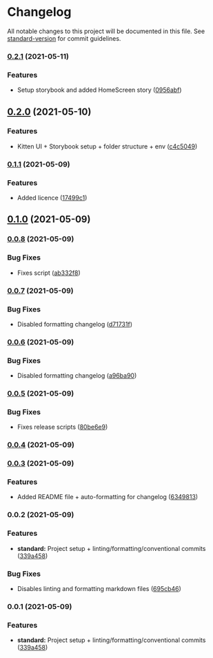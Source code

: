 # Changelog

All notable changes to this project will be documented in this file. See [standard-version](https://github.com/conventional-changelog/standard-version) for commit guidelines.

### [0.2.1](https://github.com/emiketic/emiketic-starter-react-native/compare/v0.2.0...v0.2.1) (2021-05-11)


### Features

* Setup storybook and added HomeScreen story ([0956abf](https://github.com/emiketic/emiketic-starter-react-native/commit/0956abf7b75b32088a4d11b53b2701a6d755237a))

## [0.2.0](https://github.com/emiketic/emiketic-starter-react-native/compare/v0.1.1...v0.2.0) (2021-05-10)


### Features

* Kitten UI + Storybook setup + folder structure + env ([c4c5049](https://github.com/emiketic/emiketic-starter-react-native/commit/c4c5049f1c88aff8db03dc1009b5c357cc39d887))

### [0.1.1](https://github.com/emiketic/emiketic-starter-react-native/compare/v0.1.0...v0.1.1) (2021-05-09)


### Features

* Added licence ([17499c1](https://github.com/emiketic/emiketic-starter-react-native/commit/17499c163f2ca755e9f9cc9da0f104a0b986c4a5))

## [0.1.0](https://github.com/emiketic/emiketic-starter-react-native/compare/v0.0.8...v0.1.0) (2021-05-09)

### [0.0.8](https://github.com/emiketic/emiketic-starter-react-native/compare/v0.0.7...v0.0.8) (2021-05-09)


### Bug Fixes

* Fixes script ([ab332f8](https://github.com/emiketic/emiketic-starter-react-native/commit/ab332f8e4871abb0d0d17fd38a31303dfffd5100))

### [0.0.7](https://github.com/emiketic/emiketic-starter-react-native/compare/v0.0.6...v0.0.7) (2021-05-09)


### Bug Fixes

* Disabled formatting changelog ([d71731f](https://github.com/emiketic/emiketic-starter-react-native/commit/d71731f1b9f4a28e197c2abf1c235329b30bee14))

### [0.0.6](https://github.com/emiketic/emiketic-starter-react-native/compare/v0.0.5...v0.0.6) (2021-05-09)


### Bug Fixes

* Disabled formatting changelog ([a96ba90](https://github.com/emiketic/emiketic-starter-react-native/commit/a96ba90bfc8ff74425e0b366e4b9f7474cc5a431))

### [0.0.5](https://github.com/emiketic/emiketic-starter-react-native/compare/v0.0.4...v0.0.5) (2021-05-09)


### Bug Fixes

* Fixes release scripts ([80be6e9](https://github.com/emiketic/emiketic-starter-react-native/commit/80be6e95c1a42510360ad0f4d9864f44950badcb))

### [0.0.4](https://github.com/emiketic/emiketic-starter-react-native/compare/v0.0.3...v0.0.4) (2021-05-09)

### [0.0.3](https://github.com/emiketic/emiketic-starter-react-native/compare/v0.0.2...v0.0.3) (2021-05-09)


### Features

* Added README file + auto-formatting for changelog ([6349813](https://github.com/emiketic/emiketic-starter-react-native/commit/63498136cbd4f6aa8e507a60b984ca5a0053c225))

### 0.0.2 (2021-05-09)


### Features

* **standard:** Project setup + linting/formatting/conventional commits ([339a458](https://github.com/emiketic/emiketic-starter-react-native/commit/339a458de07bdda22f9e4744961fa4fc839d2384))


### Bug Fixes

* Disables linting and formatting markdown files ([695cb46](https://github.com/emiketic/emiketic-starter-react-native/commit/695cb46d15a999fc190853782ac8f9ae0a803a57))

### 0.0.1 (2021-05-09)


### Features

* **standard:** Project setup + linting/formatting/conventional commits ([339a458](https://github.com/emiketic/emiketic-starter-react-native/commit/339a458de07bdda22f9e4744961fa4fc839d2384))

